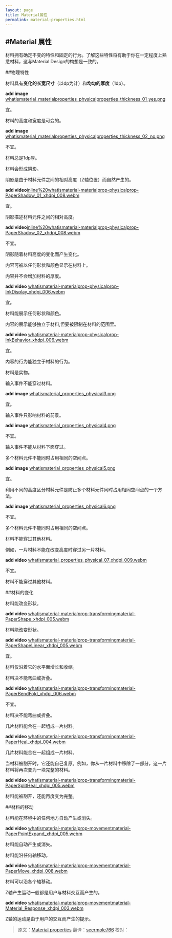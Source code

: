 ```yaml
---
layout: page
title: Material属性
permalink: material-properties.html
---
```


<!-- # Material properties -->
#Material 属性
---
<!-- 
Material has certain immutable characteristics and inherent behaviors. Understanding these qualities will help you manipulate material in a way that’s consistent with the vision of material design.
-->
材料拥有确定不变的特性和固定的行为。了解这些特性将有助于你在一定程度上熟悉材料，这与Material Design的构想是一致的。
<!-- ##Physical properties -->
##物理特性

<!-- Material has **varying x & y dimensions** (measured in dp) and a **uniform thickness** (1dp). -->
材料具有**变化的长宽尺寸**（以dp为计）和**均匀的厚度**（1dp）。

**add image** [whatismaterial_materialproperties_physicalproperties_thickness_01_yes.png](https://material-design.storage.googleapis.com/publish/material_v_4/material_ext_publish/0B8v7jImPsDi-aTBFT1FDVEstenM/whatismaterial_materialproperties_physicalproperties_thickness_01_yes.png)
<!-- Do. -->
宜。
<!-- The height and width of material can vary. -->
材料的高度和宽度是可变的。

**add image** [whatismaterial_materialproperties_physicalproperties_thickness_02_no.png](https://material-design.storage.googleapis.com/publish/material_v_4/material_ext_publish/0B8v7jImPsDi-Sno0Qy1FY3UtaFk/whatismaterial_materialproperties_physicalproperties_thickness_02_no.png)
<!-- Don't. -->
不宜。
<!-- Material is always 1dp thick. -->
材料总是1dp厚。

<!-- Material casts shadows. -->
材料会形成阴影。
<!-- Shadows result naturally from the relative elevation (z-position) between material elements. -->
阴影是由于材料元件之间的相对高度（Z轴位置）而自然产生的。

**add video**[inline%20whatismaterial-materialprop-physicalprop-PaperShadow_01_xhdpi_008.webm](http://materialdesign.qiniudn.com/publish/material_v_4/material_ext_publish/0B6Okdz75tqQsM01aOVkzWXFYb1k/inline%20whatismaterial-materialprop-physicalprop-PaperShadow_01_xhdpi_008.webm)
<!-- Do. -->
宜。
<!-- Shadows depict the relative elevation between material elements. -->
阴影描述材料元件之间的相对高度。

**add video**[inline%20whatismaterial-materialprop-physicalprop-PaperShadow_02_xhdpi_008.webm](http://materialdesign.qiniudn.com/publish/material_v_4/material_ext_publish/0B6Okdz75tqQsRGhTci1mN2dWUW8/inline%20whatismaterial-materialprop-physicalprop-PaperShadow_02_xhdpi_008.webm)
<!-- Don't.-->
不宜。
<!-- Shadows are never approximated by coloring material. -->
阴影随着材料高度的变化而产生变化。

<!-- Content is displayed on material, in any shape and color.  -->
内容可被以任何形状和颜色显示在材料上。
<!-- Content does not add thickness to material. -->
内容并不会增加材料的厚度。

**add video** [whatismaterial-materialprop-physicalprop-InkDisplay_xhdpi_006.webm](http://materialdesign.qiniudn.com/publish/material_v_4/material_ext_publish/0B6Okdz75tqQsaGVXTFRCVG1iU2M/whatismaterial-materialprop-physicalprop-InkDisplay_xhdpi_006.webm)
<!-- Do. -->
宜。
<!-- Material can display any shape and color. -->
材料能展示任何形状和颜色。
<!-- Content can behave independently of the material, but is limited within the bounds of the material. -->
内容的展示能够独立于材料,但要被限制在材料的范围里。

**add video** [whatismaterial-materialprop-physicalprop-InkBehavior_xhdpi_006.webm](http://materialdesign.qiniudn.com/publish/material_v_4/material_ext_publish/0B6Okdz75tqQsdnpyMjVKeFNvVm8/whatismaterial-materialprop-physicalprop-InkBehavior_xhdpi_006.webm)
<!-- Do. -->
宜。
<!-- Content behavior can be independent of the behavior of material. -->
内容的行为能独立于材料的行为。

<!-- Material is solid. -->
材料是实物。

<!-- Input events cannot pass through material. -->
输入事件不能穿过材料。

**add image** [whatismaterial_properties_physical3.png](https://material-design.storage.googleapis.com/publish/material_v_4/material_ext_publish/0Bx4BSt6jniD7bDZac2JGV2RUNk0/whatismaterial_properties_physical3.png)
<!-- Do. -->
宜。
<!-- Input events only affect the foreground material. -->
输入事件只影响材料的前景。

**add image** [whatismaterial_properties_physical4.png](https://material-design.storage.googleapis.com/publish/material_v_4/material_ext_publish/0Bx4BSt6jniD7RVdsUWRKN2xlaGc/whatismaterial_properties_physical4.png)
<!-- Don't -->
不宜。
<!-- Input events cannot pass through material. -->
输入事件不能从材料下面穿过。

<!-- Multiple material elements cannot occupy the same point in space simultaneously. -->
多个材料元件不能同时占用相同的空间点。

**add image** [whatismaterial_properties_physical5.png](https://material-design.storage.googleapis.com/publish/material_v_4/material_ext_publish/0Bx4BSt6jniD7aVhXV0EtZ29OSU0/whatismaterial_properties_physical5.png)
<!-- Do. -->
宜。
<!-- 
Using elevation to separate material elements is one method of preventing multiple material elements from occupying the same point in space simultaneously.
-->
利用不同的高度区分材料元件是防止多个材料元件同时占用相同空间点的一个方法。

**add image** [whatismaterial_properties_physical6.png](https://material-design.storage.googleapis.com/publish/material_v_4/material_ext_publish/0Bx4BSt6jniD7UFdUMnRKaW5PSXM/whatismaterial_properties_physical6.png)
<!-- Don't -->
不宜。
<!-- Multiple material elements cannot occupy the same point in space simultaneously. -->
多个材料元件不能同时占用相同的空间点。

<!-- Material cannot pass through other material. -->
材料不能穿过其他材料。
<!-- For example, one sheet of material cannot pass through another sheet of material when changing elevation. -->
例如，一片材料不能在改变高度时穿过另一片材料。

**add video** [whatismaterial_properties_physical_07_xhdpi_009.webm](http://materialdesign.qiniudn.com/publish/material_v_4/material_ext_publish/0B6Okdz75tqQsekRnTGVlVEQzNXc/whatismaterial_properties_physical_07_xhdpi_009.webm)
<!-- Don't -->
不宜。
<!-- Material cannot pass through other material. -->
材料不能穿过其他材料。

<!-- ##Transforming material -->
##材料的变化


<!-- Material can change shape. -->
材料能改变形状。

**add video** [whatismaterial-materialprop-transformingmaterial-PaperShape_xhdpi_005.webm](http://materialdesign.qiniudn.com/publish/material_v_4/material_ext_publish/0B6Okdz75tqQsRjREbXNsZXBrTFU/whatismaterial-materialprop-transformingmaterial-PaperShape_xhdpi_005.webm)
<!-- Material can change shape. -->
材料能改变形状。

**add video** [whatismaterial-materialprop-transformingmaterial-PaperShapeLinear_xhdpi_005.webm](http://materialdesign.qiniudn.com/publish/material_v_4/material_ext_publish/0B6Okdz75tqQsZWtfWjlEQ0RTcXc/whatismaterial-materialprop-transformingmaterial-PaperShapeLinear_xhdpi_005.webm)
<!--Do.-->
宜。
<!-- Material grows and shrinks only along its plane. -->
材料仅沿着它的水平面增长和收缩。

<!-- Material never bends or folds. -->
材料决不能弯曲或折叠。

**add video** [whatismaterial-materialprop-transformingmaterial-PaperBendFold_xhdpi_006.webm](http://materialdesign.qiniudn.com/publish/material_v_4/material_ext_publish/0B6Okdz75tqQsMXhFNUo2WmJrLWc/whatismaterial-materialprop-transformingmaterial-PaperBendFold_xhdpi_006.webm)
<!-- Don't. -->
不宜。
<!-- Material never bends or folds. -->
材料决不能弯曲或折叠。

<!-- Sheets of material can join together to become a single sheet of material. -->
几片材料能合在一起组成一片材料。

**add video** [whatismaterial-materialprop-transformingmaterial-PaperHeal_xhdpi_004.webm](http://materialdesign.qiniudn.com/publish/material_v_4/material_ext_publish/0B6Okdz75tqQsRmdDaEl6aTVGREU/whatismaterial-materialprop-transformingmaterial-PaperHeal_xhdpi_004.webm)
<!-- Multiple sheets of material can join together to become a single sheet. -->
几片材料能合在一起组成一片材料。

<!-- 
When split, material can heal. For example, if you remove a portion of material from a sheet of material, the sheet of material will become a whole sheet again.
-->
当材料被割开时，它还能自己复原。例如，你从一片材料中移除了一部分，这一片材料将再次变为一块完整的材料。

**add video** [whatismaterial-materialprop-transformingmaterial-PaperSplitHeal_xhdpi_005.webm](http://materialdesign.qiniudn.com/publish/material_v_4/material_ext_publish/0B6Okdz75tqQsQV9PS2Q0anFoZzg/whatismaterial-materialprop-transformingmaterial-PaperSplitHeal_xhdpi_005.webm)
<!-- Material can split and become whole again. -->
材料能被割开，还能再度变为完整。

<!-- ## Movement of material -->
##材料的移动

<!-- Material can be spontaneously generated or destroyed anywhere in the environment. -->
材料能在环境中的任何地方自动产生或消失。

**add video** [whatismaterial-materialprop-movementmaterial-PaperPointExpand_xhdpi_005.webm](http://materialdesign.qiniudn.com/publish/material_v_4/material_ext_publish/0B6Okdz75tqQseERpUzUxRVRtMGs/whatismaterial-materialprop-movementmaterial-PaperPointExpand_xhdpi_005.webm)
<!-- Material can be spontaneously generated or destroyed. -->
材料能自动产生或消失。

<!-- Material can move along any axis. -->
材料能沿任何轴移动。

**add video** [whatismaterial-materialprop-movementmaterial-PaperMove_xhdpi_008.webm](http://materialdesign.qiniudn.com/publish/material_v_4/material_ext_publish/0B6Okdz75tqQsWkhGeVpPNVdZbE0/whatismaterial-materialprop-movementmaterial-PaperMove_xhdpi_008.webm)
<!-- Material can move along various axes. -->
材料可以沿各个轴移动。

<!-- Z-axis motion is typically a result of user interaction with material. -->
Z轴产生运动一般都是用户与材料交互而产生的。

**add video** [whatismaterial-materialprop-movementmaterial-Material_Response_xhdpi_003.webm](http://materialdesign.qiniudn.com/publish/material_v_4/material_ext_publish/0B6Okdz75tqQsYWJoQjFCYmdvU3c/whatismaterial-materialprop-movementmaterial-Material_Response_xhdpi_003.webm)
<!-- Z-axis motion prompted by user interaction. -->
Z轴的运动是由于用户的交互而产生的提示。

> 原文：[Material properties](https://www.google.com/design/spec/what-is-material/material-properties.html)  翻译：[seermole766](https://github.com/seermole766)  校对：
